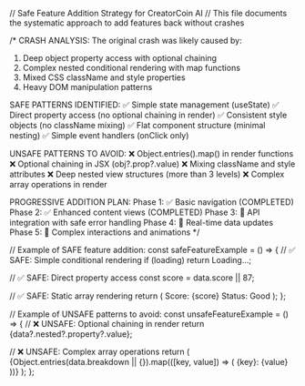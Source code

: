 // Safe Feature Addition Strategy for CreatorCoin AI
// This file documents the systematic approach to add features back without crashes

/* 
CRASH ANALYSIS:
The original crash was likely caused by:
1. Deep object property access with optional chaining
2. Complex nested conditional rendering with map functions  
3. Mixed CSS className and style properties
4. Heavy DOM manipulation patterns

SAFE PATTERNS IDENTIFIED:
✅ Simple state management (useState)
✅ Direct property access (no optional chaining in render)
✅ Consistent style objects (no className mixing)
✅ Flat component structure (minimal nesting)
✅ Simple event handlers (onClick only)

UNSAFE PATTERNS TO AVOID:
❌ Object.entries().map() in render functions
❌ Optional chaining in JSX (obj?.prop?.value)
❌ Mixing className and style attributes
❌ Deep nested view structures (more than 3 levels)
❌ Complex array operations in render

PROGRESSIVE ADDITION PLAN:
Phase 1: ✅ Basic navigation (COMPLETED)
Phase 2: ✅ Enhanced content views (COMPLETED) 
Phase 3: 🔄 API integration with safe error handling
Phase 4: 🔄 Real-time data updates
Phase 5: 🔄 Complex interactions and animations
*/

// Example of SAFE feature addition:
const safeFeatureExample = () => {
  // ✅ SAFE: Simple conditional rendering
  if (loading) return <text>Loading...</text>;
  
  // ✅ SAFE: Direct property access
  const score = data.score || 87;
  
  // ✅ SAFE: Static array rendering
  return (
    <view>
      <text>Score: {score}</text>
      <text>Status: Good</text>
    </view>
  );
};

// Example of UNSAFE patterns to avoid:
const unsafeFeatureExample = () => {
  // ❌ UNSAFE: Optional chaining in render
  return <text>{data?.nested?.property?.value}</text>;
  
  // ❌ UNSAFE: Complex array operations
  return (
    <view>
      {Object.entries(data.breakdown || {}).map(([key, value]) => (
        <text key={key}>{key}: {value}</text>
      ))}
    </view>
  );
};
